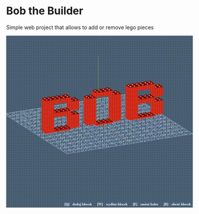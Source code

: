# Bob the Builder

Simple web project that allows to add or remove lego pieces

![](https://github.com/Derstilon/Bob/blob/main/static/img/showcase.gif)
